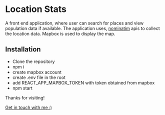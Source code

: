 # Location Stats

A front end application, where user can search for places and view population data if available. The application uses, [nominatim](https://nominatim.org) apis to collect the location data. Mapbox is used to display the map.


## Installation
- Clone the repository
- npm i
- create mapbox account
- create .env file in the root
- add REACT_APP_MAPBOX_TOKEN with token obtained from mapbox
- npm start

Thanks for visiting!

[Get in touch with me :)](https://arvnd.in)
